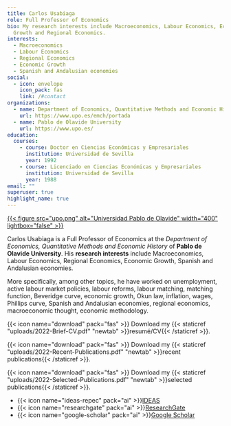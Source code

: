 ```yaml
---
title: Carlos Usabiaga
role: Full Professor of Economics
bio: My research interests include Macroeconomics, Labour Economics, Economic
  Growth and Regional Economics.
interests:
  - Macroeconomics
  - Labour Economics
  - Regional Economics
  - Economic Growth
  - Spanish and Andalusian economies
social:
  - icon: envelope
    icon_pack: fas
    link: /#contact
organizations:
  - name: Department of Economics, Quantitative Methods and Economic History
    url: https://www.upo.es/emch/portada
  - name: Pablo de Olavide University
    url: https://www.upo.es/
education:
  courses:
    - course: Doctor en Ciencias Económicas y Empresariales
      institution: Universidad de Sevilla
      year: 1992
    - course: Licenciado en Ciencias Económicas y Empresariales
      institution: Universidad de Sevilla
      year: 1988
email: ""
superuser: true
highlight_name: true
---
```

[{{< figure src="upo.png" alt="Universidad Pablo de Olavide" width="400" lightbox="false" >}}](https://www.upo.es)

Carlos Usabiaga is a Full Professor of Economics at the *Department of Economics, Quantitative Methods and Economic History* of **Pablo de Olavide University**. His **research interests** include Macroeconomics, Labour Economics, Regional Economics, Economic Growth, Spanish and Andalusian economies.

More specifically, among other topics, he have worked on unemployment, active labour market policies, labour reforms, labour matching, matching function, Beveridge curve, economic growth, Okun law, inflation, wages, Phillips curve, Spanish and Andalusian economies, regional economics, macroeconomic thought, economic methodology.

{{< icon name="download" pack="fas" >}} Download my {{< staticref "uploads/2022-Brief-CV.pdf" "newtab" >}}resumé/CV{{< /staticref >}}.

{{< icon name="download" pack="fas" >}} Download my {{< staticref "uploads/2022-Recent-Publications.pdf" "newtab" >}}recent publications{{< /staticref >}}.

{{< icon name="download" pack="fas" >}} Download my {{< staticref "uploads/2022-Selected-Publications.pdf" "newtab" >}}selected publications{{< /staticref >}}.

* {{< icon name="ideas-repec" pack="ai" >}}[IDEAS](https://ideas.repec.org/e/pus10.html)
* {{< icon name="researchgate" pack="ai" >}}[ResearchGate](https://www.researchgate.net/profile/Carlos-Usabiaga)
* {{< icon name="google-scholar" pack="ai" >}}[Google Scholar](https://scholar.google.es/citations?user=YS5XdK0AAAAJ&hl=es)
